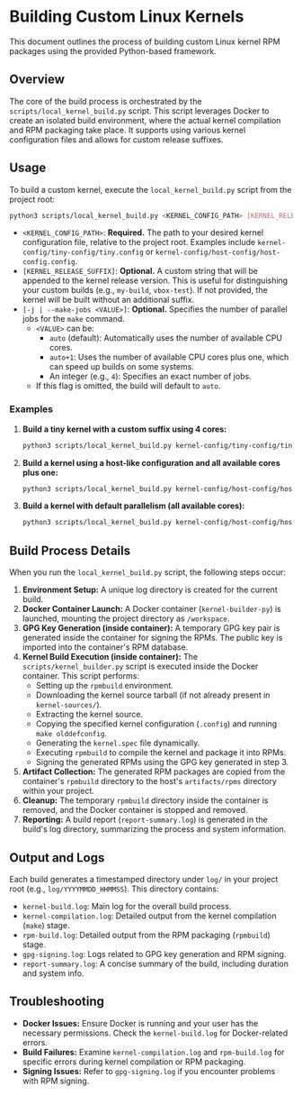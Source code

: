 # Building Custom Linux Kernels

This document outlines the process of building custom Linux kernel RPM packages using the provided Python-based framework.

## Overview

The core of the build process is orchestrated by the `scripts/local_kernel_build.py` script. This script leverages Docker to create an isolated build environment, where the actual kernel compilation and RPM packaging take place. It supports using various kernel configuration files and allows for custom release suffixes.

## Usage

To build a custom kernel, execute the `local_kernel_build.py` script from the project root:

```bash
python3 scripts/local_kernel_build.py <KERNEL_CONFIG_PATH> [KERNEL_RELEASE_SUFFIX] [-j | --make-jobs <VALUE>]
```

*   `<KERNEL_CONFIG_PATH>`: **Required.** The path to your desired kernel configuration file, relative to the project root. Examples include `kernel-config/tiny-config/tiny.config` or `kernel-config/host-config/host-config.config`.
*   `[KERNEL_RELEASE_SUFFIX]`: **Optional.** A custom string that will be appended to the kernel release version. This is useful for distinguishing your custom builds (e.g., `my-build`, `vbox-test`). If not provided, the kernel will be built without an additional suffix.
*   `[-j | --make-jobs <VALUE>]`: **Optional.** Specifies the number of parallel jobs for the `make` command.
    *   `<VALUE>` can be:
        *   `auto` (default): Automatically uses the number of available CPU cores.
        *   `auto+1`: Uses the number of available CPU cores plus one, which can speed up builds on some systems.
        *   An integer (e.g., `4`): Specifies an exact number of jobs.
    *   If this flag is omitted, the build will default to `auto`.

### Examples

1.  **Build a tiny kernel with a custom suffix using 4 cores:**

    ```bash
    python3 scripts/local_kernel_build.py kernel-config/tiny-config/tiny.config tiny-test -j 4
    ```

2.  **Build a kernel using a host-like configuration and all available cores plus one:**

    ```bash
    python3 scripts/local_kernel_build.py kernel-config/host-config/host-config.config -j auto+1
    ```

3.  **Build a kernel with default parallelism (all available cores):**

    ```bash
    python3 scripts/local_kernel_build.py kernel-config/host-config/host-config.config
    ```

## Build Process Details

When you run the `local_kernel_build.py` script, the following steps occur:

1.  **Environment Setup:** A unique log directory is created for the current build.
2.  **Docker Container Launch:** A Docker container (`kernel-builder-py`) is launched, mounting the project directory as `/workspace`.
3.  **GPG Key Generation (inside container):** A temporary GPG key pair is generated inside the container for signing the RPMs. The public key is imported into the container's RPM database.
4.  **Kernel Build Execution (inside container):** The `scripts/kernel_builder.py` script is executed inside the Docker container. This script performs:
    *   Setting up the `rpmbuild` environment.
    *   Downloading the kernel source tarball (if not already present in `kernel-sources/`).
    *   Extracting the kernel source.
    *   Copying the specified kernel configuration (`.config`) and running `make olddefconfig`.
    *   Generating the `kernel.spec` file dynamically.
    *   Executing `rpmbuild` to compile the kernel and package it into RPMs.
    *   Signing the generated RPMs using the GPG key generated in step 3.
5.  **Artifact Collection:** The generated RPM packages are copied from the container's `rpmbuild` directory to the host's `artifacts/rpms` directory within your project.
6.  **Cleanup:** The temporary `rpmbuild` directory inside the container is removed, and the Docker container is stopped and removed.
7.  **Reporting:** A build report (`report-summary.log`) is generated in the build's log directory, summarizing the process and system information.

## Output and Logs

Each build generates a timestamped directory under `log/` in your project root (e.g., `log/YYYYMMDD_HHMMSS`). This directory contains:

*   `kernel-build.log`: Main log for the overall build process.
*   `kernel-compilation.log`: Detailed output from the kernel compilation (`make`) stage.
*   `rpm-build.log`: Detailed output from the RPM packaging (`rpmbuild`) stage.
*   `gpg-signing.log`: Logs related to GPG key generation and RPM signing.
*   `report-summary.log`: A concise summary of the build, including duration and system info.

## Troubleshooting

*   **Docker Issues:** Ensure Docker is running and your user has the necessary permissions. Check the `kernel-build.log` for Docker-related errors.
*   **Build Failures:** Examine `kernel-compilation.log` and `rpm-build.log` for specific errors during kernel compilation or RPM packaging.
*   **Signing Issues:** Refer to `gpg-signing.log` if you encounter problems with RPM signing.
